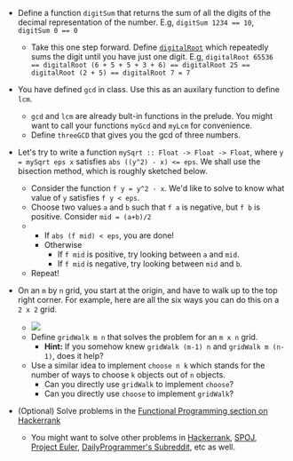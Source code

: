 * Define a function `digitSum` that returns the sum of all the digits of the decimal representation of the number. E.g, `digitSum 1234 == 10`, `digitSum 0 == 0`
  * Take this one step forward. Define [`digitalRoot`](https://en.wikipedia.org/wiki/Digital_root) which repeatedly sums the digit until you have just one digit. E.g, `digitalRoot 65536 == digitalRoot (6 + 5 + 5 + 3 + 6) == digitalRoot 25 == digitalRoot (2 + 5) == digitalRoot 7 = 7`

* You have defined `gcd` in class. Use this as an auxilary function to define `lcm`. 
  * `gcd` and `lcm` are already bult-in functions in the prelude. You might want to call your functions `myGcd` and `myLcm` for convenience.
  * Define `threeGCD` that gives you the gcd of three numbers.

* Let's try to write a function `mySqrt :: Float -> Float -> Float`, where `y = mySqrt eps x` satisfies `abs ((y^2) - x) <= eps`. We shall use the bisection method, which is roughly sketched below.
  * Consider the function `f y = y^2 - x`. We'd like to solve to know what value of `y` satisfies `f y < eps`.
  * Choose two values `a` and `b` such that `f a` is negative, but `f b` is positive. Consider `mid = (a+b)/2`
  * 
    * If `abs (f mid) < eps`, you are done!
    * Otherwise
      * If `f mid` is positive, try looking between `a` and `mid`.
      * If `f mid` is negative, try looking between `mid` and `b`.
  * Repeat!

* On an `m` by `n` grid, you start at the origin, and have to walk up to the top right corner. For example, here are all the six ways you can do this on a `2 x 2` grid.
  * ![](http://mathworld.wolfram.com/images/eps-gif/YoungDiagramLatticePaths_700.gif)
  * Define `gridWalk m n` that solves the problem for an `m x n` grid.
    * **Hint:** If you somehow knew `gridWalk (m-1) n` and `gridWalk m (n-1)`, does it help?
  * Use a similar idea to implement `choose n k` which stands for the number of ways to choose `k` objects out of `n` objects.
    * Can you directly use `gridWalk` to implement `choose`?
    * Can you directly use `choose` to implement `gridWalk`?

* (Optional) Solve problems in the [Functional Programming section on Hackerrank](https://www.hackerrank.com/domains/fp/intro)
    * You might want to solve other problems in [Hackerrank](https://www.hackerrank.com/), [SPOJ](http://spoj.com), [Project Euler](https://projecteuler.net/archives), [DailyProgrammer's Subreddit](https://www.reddit.com/r/dailyprogrammer/), etc as well.